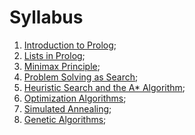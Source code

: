 # Syllabus

1. [Introduction to Prolog](1-introduction-to-prolog.md);
2. [Lists in Prolog](2-lists-in-prolog.md);
3. [Minimax Principle](3-minimax-principle.md);
4. [Problem Solving as Search](4-problem-solving-as-search.md);
5. [Heuristic Search and the A* Algorithm](5-heuristic-search-and-the-a-star-algorithm.md);
6. [Optimization Algorithms](6-optimization-algorithms.md);
7. [Simulated Annealing](7-simulated-annealing.md);
8. [Genetic Algorithms](8-genetic-algorithms.md);